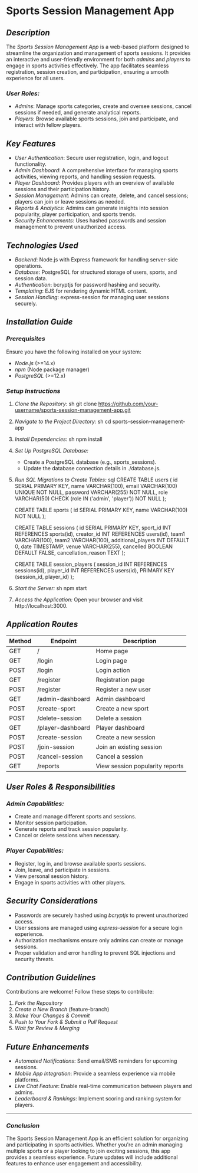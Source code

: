 # Sports Session Management App

## *Description*
The *Sports Session Management App* is a web-based platform designed to streamline the organization and management of sports sessions. It provides an interactive and user-friendly environment for both *admins* and *players* to engage in sports activities effectively. The app facilitates seamless registration, session creation, and participation, ensuring a smooth experience for all users.

### *User Roles:*
- *Admins*: Manage sports categories, create and oversee sessions, cancel sessions if needed, and generate analytical reports.
- *Players*: Browse available sports sessions, join and participate, and interact with fellow players.

## *Key Features*
- *User Authentication*: Secure user registration, login, and logout functionality.
- *Admin Dashboard*: A comprehensive interface for managing sports activities, viewing reports, and handling session requests.
- *Player Dashboard*: Provides players with an overview of available sessions and their participation history.
- *Session Management*: Admins can create, delete, and cancel sessions; players can join or leave sessions as needed.
- *Reports & Analytics*: Admins can generate insights into session popularity, player participation, and sports trends.
- *Security Enhancements*: Uses hashed passwords and session management to prevent unauthorized access.

## *Technologies Used*
- *Backend*: Node.js with Express framework for handling server-side operations.
- *Database*: PostgreSQL for structured storage of users, sports, and session data.
- *Authentication*: bcryptjs for password hashing and security.
- *Templating*: EJS for rendering dynamic HTML content.
- *Session Handling*: express-session for managing user sessions securely.

## *Installation Guide*
### *Prerequisites*
Ensure you have the following installed on your system:
- *Node.js* (>=14.x)
- *npm* (Node package manager)
- *PostgreSQL* (>=12.x)

### *Setup Instructions*
1. *Clone the Repository:*
   sh
   git clone https://github.com/your-username/sports-session-management-app.git
   
2. *Navigate to the Project Directory:*
   sh
   cd sports-session-management-app
   
3. *Install Dependencies:*
   sh
   npm install
   
4. *Set Up PostgreSQL Database:*
   - Create a PostgreSQL database (e.g., sports_sessions).
   - Update the database connection details in ./database.js.

5. *Run SQL Migrations to Create Tables:*
   sql
   CREATE TABLE users (
     id SERIAL PRIMARY KEY,
     name VARCHAR(100),
     email VARCHAR(100) UNIQUE NOT NULL,
     password VARCHAR(255) NOT NULL,
     role VARCHAR(50) CHECK (role IN ('admin', 'player')) NOT NULL
   );

   CREATE TABLE sports (
     id SERIAL PRIMARY KEY,
     name VARCHAR(100) NOT NULL
   );

   CREATE TABLE sessions (
     id SERIAL PRIMARY KEY,
     sport_id INT REFERENCES sports(id),
     creator_id INT REFERENCES users(id),
     team1 VARCHAR(100),
     team2 VARCHAR(100),
     additional_players INT DEFAULT 0,
     date TIMESTAMP,
     venue VARCHAR(255),
     cancelled BOOLEAN DEFAULT FALSE,
     cancellation_reason TEXT
   );

   CREATE TABLE session_players (
     session_id INT REFERENCES sessions(id),
     player_id INT REFERENCES users(id),
     PRIMARY KEY (session_id, player_id)
   );
   

6. *Start the Server:*
   sh
   npm start
   

7. *Access the Application:*
   Open your browser and visit http://localhost:3000.

## *Application Routes*
| Method | Endpoint            | Description                    |
|--------|---------------------|--------------------------------|
| GET    | /                 | Home page                     |
| GET    | /login            | Login page                    |
| POST   | /login            | Login action                   |
| GET    | /register         | Registration page              |
| POST   | /register         | Register a new user            |
| GET    | /admin-dashboard  | Admin dashboard                |
| POST   | /create-sport     | Create a new sport             |
| POST   | /delete-session   | Delete a session               |
| GET    | /player-dashboard | Player dashboard               |
| POST   | /create-session   | Create a new session           |
| POST   | /join-session     | Join an existing session       |
| POST   | /cancel-session   | Cancel a session               |
| GET    | /reports          | View session popularity reports |

## *User Roles & Responsibilities*
### *Admin Capabilities:*
- Create and manage different sports and sessions.
- Monitor session participation.
- Generate reports and track session popularity.
- Cancel or delete sessions when necessary.

### *Player Capabilities:*
- Register, log in, and browse available sports sessions.
- Join, leave, and participate in sessions.
- View personal session history.
- Engage in sports activities with other players.

## *Security Considerations*
- Passwords are securely hashed using *bcryptjs* to prevent unauthorized access.
- User sessions are managed using *express-session* for a secure login experience.
- Authorization mechanisms ensure only admins can create or manage sessions.
- Proper validation and error handling to prevent SQL injections and security threats.

## *Contribution Guidelines*
Contributions are welcome! Follow these steps to contribute:
1. *Fork the Repository*
2. *Create a New Branch* (feature-branch)
3. *Make Your Changes & Commit*
4. *Push to Your Fork & Submit a Pull Request*
5. *Wait for Review & Merging*

## *Future Enhancements*
- *Automated Notifications*: Send email/SMS reminders for upcoming sessions.
- *Mobile App Integration*: Provide a seamless experience via mobile platforms.
- *Live Chat Feature*: Enable real-time communication between players and admins.
- *Leaderboard & Rankings*: Implement scoring and ranking system for players.

---
### *Conclusion*
The Sports Session Management App is an efficient solution for organizing and participating in sports activities. Whether you're an admin managing multiple sports or a player looking to join exciting sessions, this app provides a seamless experience. Future updates will include additional features to enhance user engagement and accessibility.

